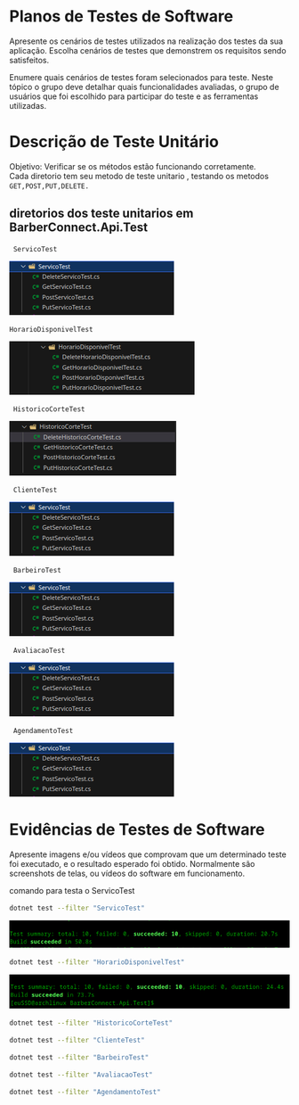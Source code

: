 # Planos de Testes de Software

Apresente os cenários de testes utilizados na realização dos testes da sua aplicação. Escolha cenários de testes que demonstrem os requisitos sendo satisfeitos.

Enumere quais cenários de testes foram selecionados para teste. Neste tópico o grupo deve detalhar quais funcionalidades avaliadas, o grupo de usuários que foi escolhido para participar do teste e as ferramentas utilizadas.

# Descrição de Teste Unitário
 Objetivo:
 Verificar se os métodos estão funcionando corretamente.<br>
 Cada diretorio tem seu metodo de teste unitario , testando os metodos ```GET,POST,PUT,DELETE.```

## diretorios dos teste unitarios  em BarberConnect.Api.Test
```
 ServicoTest
```
<img src="img/servicoTest.png" >

```
HorarioDisponivelTest
```
<img src="img/HorarioDisponivelTest.png" >

```
 HistoricoCorteTest
```
<img src="img/evHistoricoCorte.png" >

```
 ClienteTest
```
<img src="img/servicoTest.png" >

```
 BarbeiroTest
```
<img src="img/servicoTest.png" >

```
 AvaliacaoTest
```
<img src="img/servicoTest.png" >

```
 AgendamentoTest
```
<img src="img/servicoTest.png" >

# Evidências de Testes de Software

Apresente imagens e/ou vídeos que comprovam que um determinado teste foi executado, e o resultado esperado foi obtido. Normalmente são screenshots de telas, ou vídeos do software em funcionamento.

comando para testa o ServicoTest
```bash
dotnet test --filter "ServicoTest"
```

<img src="img/evServicoTest.png" >

```bash
dotnet test --filter "HorarioDisponivelTest"
```

<img src="img/evHorarioDisponivel.png" >



```bash
dotnet test --filter "HistoricoCorteTest"
```

```bash
dotnet test --filter "ClienteTest"
```


```bash
dotnet test --filter "BarbeiroTest"
```

```bash
dotnet test --filter "AvaliacaoTest"
```


```bash
dotnet test --filter "AgendamentoTest"
```

